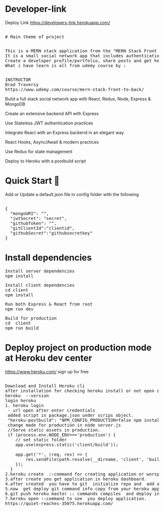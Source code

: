 # Developer-link
Deploy Link
https://developers-link.herokuapp.com/

<pre><span class="pl-c1"></span>
# Main theme of project 
</pre>
<pre><span class="pl-c1"></span>
This is a MERN stack application from the "MERN Stack Front To Back" course on Udemy. 
It is a small social network app that includes authentication, profiles and forum posts.
Create a developer profile/portfolio, share posts and get help from other developers
What i have learn is all from udemy course by :
</pre>
<pre><span class="pl-c1"></span>
INSTRUCTOR
Brad Traversy
https://www.udemy.com/course/mern-stack-front-to-back/
</pre>
Build a full stack social network app with React, Redux, Node, Express &amp; MongoDB

Create an extensive backend API with Express

Use Stateless JWT authentication practices

Integrate React with an Express backend in an elegant way

React Hooks, Async/Await &amp; modern practices

Use Redux for state management

Deploy to Heroku with a postbuild script

# Quick Start 🚀

Add or Update a default.json file in config folder with the following
<pre><span class="pl-c1"></span>
{
  "mongoURI": "<your_mongoDB_Atlas_uri_with_credentials>",
  "jwtSecret": "secret",
  "githubToken": "<yoursecrectaccesstoken>",
  "gitClientId":"clientid", 
  "githubSecret":"githubsecretkey"
}
</pre>

# Install dependencies
<pre><span class="pl-c1"></span>Install server dependencies
npm install</pre>

<pre><span class="pl-c1"></span>Install client dependencies
cd client
npm install</pre>

<pre><span class="pl-c1"></span>Run both Express & React from root
npm run dev
</pre>

<pre><span class="pl-c1"></span>Build for production
cd  client
npm run build
</pre>

# Deploy project on production mode at Heroku dev center
https://www.heroku.com/
sign up for free
<pre><span class="pl-c1"></span>
Download and Install Heroku cli
after installation for checking heroku install or not open command prompt 
heroku  --version
login heroku 
1. heroku login
 - url open after enter credentials
 added script in package.json under scrips object.
 "heroku-postbuild": "NPM_CONFIG_PRODUCTION=false npm install --prefix client && npm run build --prefix client"
 change made for production in node server.js
 //Serve static assets in production.
 if (process.env.NODE_ENV==='production') {
    // set static folder
    app.use(express.static('client/build'));
    
    app.get('*', (req, res) => {
        res.sendFile(path.resolve(__dirname, 'client', 'build', 'index.html'))
    });
  }
2.heroku create  ::command for creating application or worspace in heroku dev
3.after create you get application in heroku dashboard.
4.after created  you have to git  initialize repo and  add all  file in respective repo.
5.now  get deploy git command info copy from your heroku application and paste in your  application root. 
6.git push heroku master :: commands compiles  and deploy in heroku application.
7.heroku open ::command to see  you deploy application.
https://quiet-reaches-35075.herokuapp.com/

</pre>

